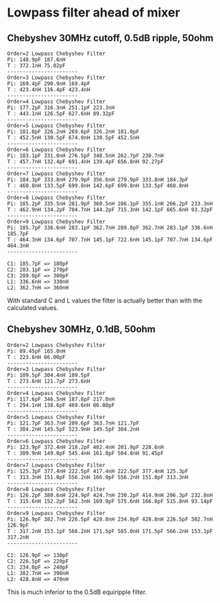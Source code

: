 # Lowpass filter ahead of mixer

## Chebyshev 30MHz cutoff, 0.5dB ripple, 50ohm

	Order=2 Lowpass Chebyshev Filter
	Pi: 148.9pF 187.6nH 
	T : 372.1nH 75.02pF 
	-----------------------
	Order=3 Lowpass Chebyshev Filter
	Pi: 169.4pF 290.9nH 169.4pF 
	T : 423.4nH 116.4pF 423.4nH 
	-----------------------
	Order=4 Lowpass Chebyshev Filter
	Pi: 177.2pF 316.3nH 251.1pF 223.3nH 
	T : 443.1nH 126.5pF 627.6nH 89.32pF 
	-----------------------
	Order=5 Lowpass Chebyshev Filter
	Pi: 181.0pF 326.2nH 269.6pF 326.2nH 181.0pF 
	T : 452.5nH 130.5pF 674.0nH 130.5pF 452.5nH 
	-----------------------
	Order=6 Lowpass Chebyshev Filter
	Pi: 183.1pF 331.0nH 276.5pF 348.5nH 262.7pF 230.7nH 
	T : 457.7nH 132.4pF 691.4nH 139.4pF 656.8nH 92.27pF 
	-----------------------
	Order=7 Lowpass Chebyshev Filter
	Pi: 184.3pF 333.8nH 279.9pF 356.6nH 279.9pF 333.8nH 184.3pF 
	T : 460.8nH 133.5pF 699.8nH 142.6pF 699.8nH 133.5pF 460.8nH 
	-----------------------
	Order=8 Lowpass Chebyshev Filter
	Pi: 185.2pF 335.5nH 281.9pF 360.5nH 286.1pF 355.1nH 266.2pF 233.3nH 
	T : 462.9nH 134.2pF 704.7nH 144.2pF 715.3nH 142.1pF 665.6nH 93.32pF 
	-----------------------
	Order=9 Lowpass Chebyshev Filter
	Pi: 185.7pF 336.6nH 283.1pF 362.7nH 289.0pF 362.7nH 283.1pF 336.6nH 185.7pF 
	T : 464.3nH 134.6pF 707.7nH 145.1pF 722.6nH 145.1pF 707.7nH 134.6pF 464.3nH 
	-----------------------

	C1: 185.7pF => 180pF
	C2: 283.1pF => 270pF
	C3: 289.0pF => 300pF
	L1: 336.6nH => 330nH
	L2: 362.7nH => 360nH

With standard C and L values the filter is actually better than with
the calculated values.


## Chebyshev 30MHz, 0.1dB, 50ohm

	Order=2 Lowpass Chebyshev Filter
	Pi: 89.45pF 165.0nH 
	T : 223.6nH 66.00pF 
	-----------------------
	Order=3 Lowpass Chebyshev Filter
	Pi: 109.5pF 304.4nH 109.5pF 
	T : 273.6nH 121.7pF 273.6nH 
	-----------------------
	Order=4 Lowpass Chebyshev Filter
	Pi: 117.6pF 346.5nH 187.8pF 217.0nH 
	T : 294.1nH 138.6pF 469.6nH 86.80pF 
	-----------------------
	Order=5 Lowpass Chebyshev Filter
	Pi: 121.7pF 363.7nH 209.6pF 363.7nH 121.7pF 
	T : 304.2nH 145.5pF 523.9nH 145.5pF 304.2nH 
	-----------------------
	Order=6 Lowpass Chebyshev Filter
	Pi: 123.9pF 372.4nH 218.2pF 402.4nH 201.9pF 228.6nH 
	T : 309.9nH 149.0pF 545.4nH 161.0pF 504.8nH 91.45pF 
	-----------------------
	Order=7 Lowpass Chebyshev Filter
	Pi: 125.3pF 377.4nH 222.5pF 417.4nH 222.5pF 377.4nH 125.3pF 
	T : 313.3nH 151.0pF 556.2nH 166.9pF 556.2nH 151.0pF 313.3nH 
	-----------------------
	Order=8 Lowpass Chebyshev Filter
	Pi: 126.2pF 380.6nH 224.9pF 424.7nH 230.2pF 414.9nH 206.3pF 232.8nH 
	T : 315.6nH 152.2pF 562.3nH 169.9pF 575.6nH 166.0pF 515.8nH 93.14pF 
	-----------------------
	Order=9 Lowpass Chebyshev Filter
	Pi: 126.9pF 382.7nH 226.5pF 428.8nH 234.0pF 428.8nH 226.5pF 382.7nH 126.9pF 
	T : 317.2nH 153.1pF 566.2nH 171.5pF 585.0nH 171.5pF 566.2nH 153.1pF 317.2nH 
	-----------------------

	C1: 126.9pF => 130pF
	C2: 226.5pF => 220pF
	C3: 234.0pF => 240pF
	L1: 382.7nH => 390nH
	L2: 428.8nH => 470nH

This is much inferior to the 0.5dB equiripple filter.
